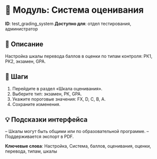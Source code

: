 # 📘 Модуль: Система оценивания
**ID**: test_grading_system
**Доступно для**: отдел тестирования, администратор

## 📝 Описание
Настройка шкалы перевода баллов в оценки по типам контроля: РК1, РК2, экзамен, GPA.

## 🩜 Шаги
1. Перейдите в раздел «Шкала оценивания».
2. Выберите тип: экзамен, РК, GPA.
3. Укажите пороговые значения: FX, D, C, B, A.
4. Сохраните изменения.

## 💡 Подсказки интерфейса
– Шкалы могут быть общими или по образовательной программе.
– Поддерживается экспорт в PDF.

**Ключевые слова**: Настройка, Система, баллов, оценивания, оценки, перевода, типам, шкалы
